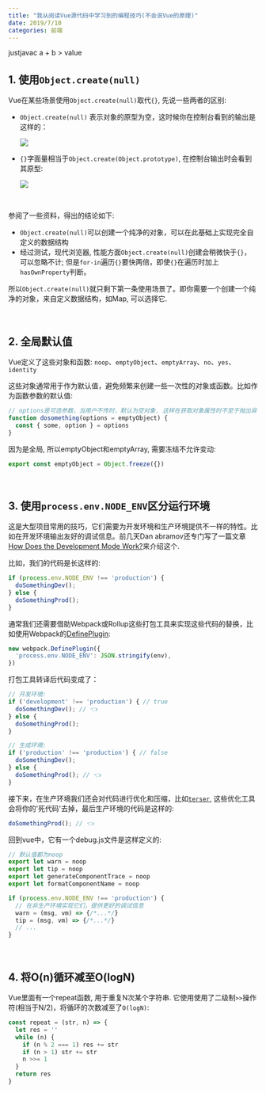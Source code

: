 ```yaml
---
title: "我从阅读Vue源代码中学习到的编程技巧(不会说Vue的原理)"
date: 2019/7/10
categories: 前端
---
```


justjavac a + b > value

## 1. 使用`Object.create(null)`

Vue在某些场景使用`Object.create(null)`取代`{}`, 先说一些两者的区别:

- `Object.create(null)` 表示对象的原型为空，这时候你在控制台看到的输出是这样的：

  ![](/images/vue-program-tip/create-null.png)

- `{}`字面量相当于`Object.create(Object.prototype)`, 在控制台输出时会看到其原型:

  ![](/images/vue-program-tip/object-literal.png)

<br>

参阅了一些资料，得出的结论如下:

- `Object.create(null)`可以创建一个纯净的对象，可以在此基础上实现完全自定义的数据结构
- 经过测试，现代浏览器, 性能方面`Object.create(null)`创建会稍微快于`{}`，可以忽略不计; 但是`for-in`遍历`{}`要快两倍，即使`{}`在遍历时加上`hasOwnProperty`判断。

所以`Object.create(null)`就只剩下第一条使用场景了。即你需要一个创建一个纯净的对象，来自定义数据结构，如Map, 可以选择它.

<br>

## 2. 全局默认值

Vue定义了这些对象和函数: `noop`、`emptyObject`、`emptyArray`、`no`、`yes`、`identity`

这些对象通常用于作为默认值，避免频繁来创建一些一次性的对象或函数。比如作为函数参数的默认值:

```js
// options是可选参数，当用户不传时，默认为空对象. 这样在获取对象属性时不至于抛出异常
function dosomething(options = emptyObject) {
  const { some, option } = options
}
```

因为是全局, 所以emptyObject和emptyArray, 需要冻结不允许变动:

```js
export const emptyObject = Object.freeze({})
```

<br>

## 3. 使用`process.env.NODE_ENV`区分运行环境

这是大型项目常用的技巧，它们需要为开发环境和生产环境提供不一样的特性。比如在开发环境输出友好的调试信息。前几天Dan abramov还专门写了一篇文章[How Does the Development Mode Work?](https://overreacted.io/how-does-the-development-mode-work/)来介绍这个.

比如，我们的代码是长这样的:

```js
if (process.env.NODE_ENV !== 'production') {
  doSomethingDev();
} else {
  doSomethingProd();
}
```

通常我们还需要借助Webpack或Rollup这些打包工具来实现这些代码的替换，比如使用Webpack的[DefinePlugin](https://www.webpackjs.com/plugins/define-plugin/):

```js
new webpack.DefinePlugin({
  'process.env.NODE_ENV': JSON.stringify(env),
})
```

打包工具转译后代码变成了：

```js
// 开发环境:
if ('development' !== 'production') { // true
  doSomethingDev(); // 👈
} else {
  doSomethingProd();
}

// 生成环境:
if ('production' !== 'production') { // false
  doSomethingDev();
} else {
  doSomethingProd(); // 👈
}
```

接下来，在生产环境我们还会对代码进行优化和压缩，比如[`terser`](https://github.com/terser-js/terser), 这些优化工具会将你的'死代码'去掉，最后生产环境的代码是这样的:

```js
doSomethingProd(); // 👈
```

回到vue中，它有一个debug.js文件是这样定义的:


```js
// 默认值都为noop
export let warn = noop
export let tip = noop
export let generateComponentTrace = noop 
export let formatComponentName = noop

if (process.env.NODE_ENV !== 'production') {
  // 在非生产环境实现它们，提供更好的调试信息
  warn = (msg, vm) => {/*...*/}
  tip = (msg, vm) => {/*...*/}
  // ...
}

```

<br>

## 4. 将O(n)循环减至O(logN)

Vue里面有一个repeat函数, 用于重复N次某个字符串. 它使用使用了二级制`>>`操作符(相当于N/2)，将循环的次数减至了`O(logN)`:

```js
const repeat = (str, n) => {
  let res = ''
  while (n) {
    if (n % 2 === 1) res += str
    if (n > 1) str += str
    n >>= 1
  }
  return res
}
```